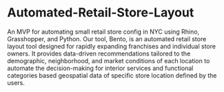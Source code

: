 # Automated-Retail-Store-Layout
 
An MVP for automating small retail store config in NYC using Rhino, Grasshopper, and Python. 
Our tool, Bento, is an automated retail store layout tool designed for rapidly expanding franchises and individual store owners. It provides data-driven recommendations tailored to the demographic, neighborhood, and market conditions of each location to automate the decision-making for interior services and functional categories based geospatial data of specific store location defined by the users.
